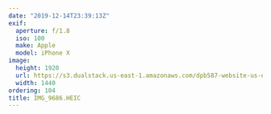 ```yaml
---
date: "2019-12-14T23:39:13Z"
exif:
  aperture: f/1.8
  iso: 100
  make: Apple
  model: iPhone X
image:
  height: 1920
  url: https://s3.dualstack.us-east-1.amazonaws.com/dpb587-website-us-east-1/asset/gallery/2019-south-america/7173a6e3-3a66-e555-5caf-78d30b407d9c~1920.jpg
  width: 1440
ordering: 104
title: IMG_9686.HEIC
---
```

